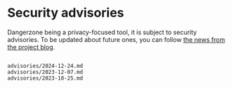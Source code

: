 # Security advisories

Dangerzone being a privacy-focused tool, it is subject to security advisories. To be updated about future ones, you can follow [the news from the project blog](https://dangerzone.rocks/news/).

```{toctree}

advisories/2024-12-24.md
advisories/2023-12-07.md
advisories/2023-10-25.md
```
